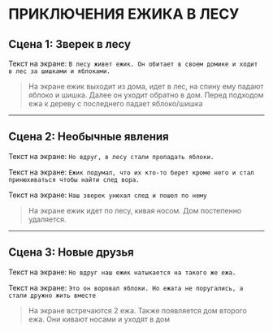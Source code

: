 # ПРИКЛЮЧЕНИЯ ЕЖИКА В ЛЕСУ

## Сцена 1: Зверек в лесу

Текст на экране: `В лесу живет ежик. Он обитает в своем домике и ходит в лес за шишками и яблоками.`
> На экране ежик выходит из дома, идет в лес, на спину ему падают яблоко и шишка. Далее он уходит обратно в дом.
> Перед подходом ежа к дереву с последнего падает яблоко/шишка
____

## Сцена 2: Необычные явления

Текст на экране: `Но вдруг, в лесу стали пропадать яблоки.`

Текст на экране: `Ежик подумал, что их кто-то берет кроме него и стал принюхиваться чтобы найти след вора.`

Текст на экране: `Наш зверек унюхал след и пошел по нему`

> На экране ежик идет по лесу, кивая носом. Дом постепенно удаляется.

____

## Сцена 3: Новые друзья

Текст на экране: `Но вдруг наш ежик натыкается на такого же ежа.`

Текст на экране: `Это он воровал яблоки. Но ежата не поругались, а стали дружно жить вместе`

> На экране встречаются 2 ежа. Также появляется дом второго ежа. Они кивают носами и уходят в дом
